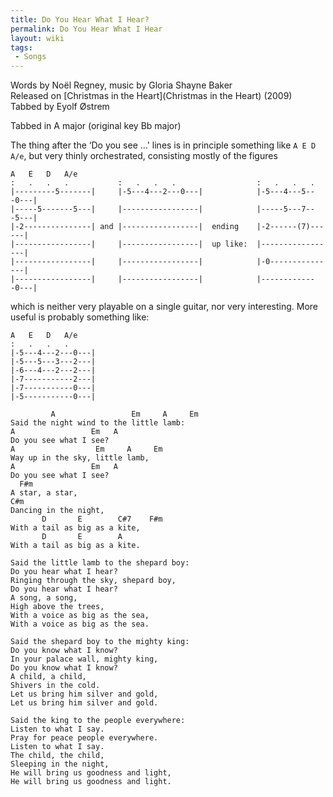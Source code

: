 ```yaml
---
title: Do You Hear What I Hear?
permalink: Do You Hear What I Hear
layout: wiki
tags:
 - Songs
---
```


Words by Noël Regney, music by Gloria Shayne Baker  
Released on [Christmas in the Heart](Christmas in the Heart) (2009)  
Tabbed by Eyolf Østrem

Tabbed in A major (original key Bb major)

The thing after the ‘Do you see …' lines is in principle something like
`A E D A/e`, but very thinly orchestrated, consisting mostly of the
figures

    A   E   D   A/e
    :   .   .   .           :   .   .   .                  :   .   .   .
    |---------5-------|     |-5---4---2---0---|            |-5---4---5---0---|
    |-----5-------5---|     |-----------------|            |-----5---7---5---|
    |-2---------------| and |-----------------|  ending    |-2------(7)------|
    |-----------------|     |-----------------|  up like:  |-----------------|
    |-----------------|     |-----------------|            |-0---------------|
    |-----------------|     |-----------------|            |-------------0---|

which is neither very playable on a single guitar, nor very interesting.
More useful is probably something like:

    A   E   D   A/e
    :   .   .   .
    |-5---4---2---0---|
    |-5---5---3---2---|
    |-6---4---2---2---|
    |-7-----------2---|
    |-7-----------0---|
    |-5-----------0---|

             A                 Em     A     Em
    Said the night wind to the little lamb:
    A                 Em   A
    Do you see what I see?
    A                  Em     A     Em
    Way up in the sky, little lamb,
    A                 Em   A
    Do you see what I see?
      F#m
    A star, a star,
    C#m
    Dancing in the night,
           D       E        C#7    F#m
    With a tail as big as a kite,
           D       E        A
    With a tail as big as a kite.

    Said the little lamb to the shepard boy:
    Do you hear what I hear?
    Ringing through the sky, shepard boy,
    Do you hear what I hear?
    A song, a song,
    High above the trees,
    With a voice as big as the sea,
    With a voice as big as the sea.

    Said the shepard boy to the mighty king:
    Do you know what I know?
    In your palace wall, mighty king,
    Do you know what I know?
    A child, a child,
    Shivers in the cold.
    Let us bring him silver and gold,
    Let us bring him silver and gold.

    Said the king to the people everywhere:
    Listen to what I say.
    Pray for peace people everywhere.
    Listen to what I say.
    The child, the child,
    Sleeping in the night,
    He will bring us goodness and light,
    He will bring us goodness and light.
